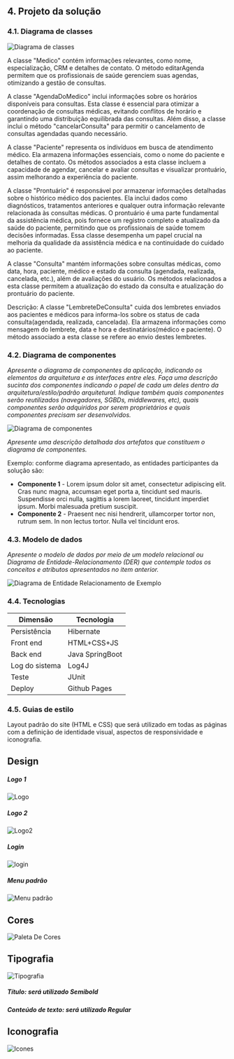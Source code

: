 ## 4. Projeto da solução

### 4.1. Diagrama de classes

![Diagrama de classes](images/UMLhealthAssist.jpg "Diagrama de classes")

A classe "Medico" contém informações relevantes, como nome, especialização, CRM e detalhes de contato. O método editarAgenda permitem que os profissionais de saúde gerenciem suas agendas, otimizando a gestão de consultas.

A classe "AgendaDoMedico" inclui informações sobre os horários disponíveis para consultas. Esta classe é essencial para otimizar a coordenação de consultas médicas, evitando conflitos de horário e garantindo uma distribuição equilibrada das consultas. Além disso, a classe inclui o método "cancelarConsulta" para permitir o cancelamento de consultas agendadas quando necessário.

A classe "Paciente" representa os indivíduos em busca de atendimento médico. Ela armazena informações essenciais, como o nome do paciente e detalhes de contato. Os métodos associados a esta classe incluem a capacidade de agendar, cancelar e avaliar consultas e visualizar prontuário, assim melhorando a experiência do paciente.

A classe "Prontuário" é responsável por armazenar informações detalhadas sobre o histórico médico dos pacientes. Ela inclui dados como diagnósticos, tratamentos anteriores e qualquer outra informação relevante relacionada às consultas médicas. O prontuário é uma parte fundamental da assistência médica, pois fornece um registro completo e atualizado da saúde do paciente, permitindo que os profissionais de saúde tomem decisões informadas. Essa classe desempenha um papel crucial na melhoria da qualidade da assistência médica e na continuidade do cuidado ao paciente.

A classe "Consulta" mantém informações sobre consultas médicas, como data, hora, paciente, médico e estado da consulta (agendada, realizada, cancelada, etc.), além de avaliações do usuário. Os métodos relacionados a esta classe permitem a atualização do estado da consulta e atualização do prontuário do paciente.

Descrição: A classe "LembreteDeConsulta" cuida dos lembretes enviados aos pacientes e médicos para informa-los sobre os status de cada consulta(agendada, realizada, cancelada). Ela armazena informações como mensagem do lembrete, data e hora e destinatários(médico e paciente). O método associado a esta classe se refere ao envio destes lembretes.

### 4.2. Diagrama de componentes

_Apresente o diagrama de componentes da aplicação, indicando os elementos da arquitetura e as interfaces entre eles. Faça uma descrição sucinta dos componentes indicando o papel de cada um deles dentro da arquitetura/estilo/padrão arquitetural. Indique também quais componentes serão reutilizados (navegadores, SGBDs, middlewares, etc), quais componentes serão adquiridos por serem proprietários e quais componentes precisam ser desenvolvidos._

![Diagrama de componentes](images/componentes.png "Diagrama de componentes")

_Apresente uma descrição detalhada dos artefatos que constituem o diagrama de componentes._

Exemplo: conforme diagrama apresentado, as entidades participantes da solução são:

- **Componente 1** - Lorem ipsum dolor sit amet, consectetur adipiscing elit. Cras nunc magna, accumsan eget porta a, tincidunt sed mauris. Suspendisse orci nulla, sagittis a lorem laoreet, tincidunt imperdiet ipsum. Morbi malesuada pretium suscipit.
- **Componente 2** - Praesent nec nisi hendrerit, ullamcorper tortor non, rutrum sem. In non lectus tortor. Nulla vel tincidunt eros.


### 4.3. Modelo de dados

_Apresente o modelo de dados por meio de um modelo relacional ou Diagrama de Entidade-Relacionamento (DER) que contemple todos os conceitos e atributos apresentados no item anterior._ 

![Diagrama de Entidade Relacionamento de Exemplo](images/Modelo-Relacional-healthassist.png "Diagrama Modelo Relacional")

### 4.4. Tecnologias


| **Dimensão**   | **Tecnologia**  |
| ---            | ---             |
| Persistência   | Hibernate       |
| Front end      | HTML+CSS+JS     |
| Back end       | Java SpringBoot |
| Log do sistema | Log4J           |
| Teste          | JUnit           |
| Deploy         | Github Pages    |


### 4.5. Guias de estilo

Layout padrão do site (HTML e CSS) que será utilizado em todas as páginas com a definição de identidade visual, aspectos de responsividade e iconografia.


## Design
##### Logo 1
![Logo](images/logo.png "Logo")

##### Logo 2
![Logo2](images/logo_escrita.png "Logo2")

##### Login
![login](images/login.png "login")

##### Menu padrão
![Menu padrão](images/menu_padrao.png "Menu padrão")
<!-- ##### Cadastro Médico
![design_cadastro_medico](images/design_cadastro_medico.png "design_cadastro_medico")

##### Cadastro Paciente
![design_cadastro_paciente](images/design_cadastro_paciente.png "design_cadastro_paciente")

##### Tela Médico
![tela_medico](images/tela_medico.png "tela_medico")

##### Tela Paciente
![tela_paciente](images/tela_paciente.png "tela_paciente")

##### Visualizar Agenda
![agenda](images/agenda.png "agenda")

##### Avaliar atendimento
![avaliacao](images/avaliacao.png "avaliacao") -->


## Cores

![Paleta De Cores](images/paleta_cores.png "Paleta de Cores")

## Tipografia

![Tipografia](images/tipografia.png "Tipografia")
 ##### Título: será utilizado Semibold
 ##### Conteúdo de texto: será utilizado Regular

## Iconografia


![Icones](images/icones_2.png "Icones")

